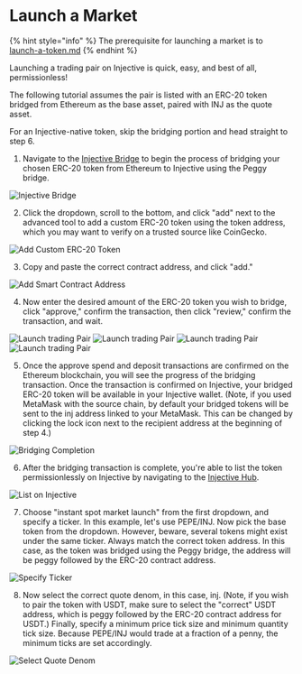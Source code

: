 # Launch a Market

{% hint style="info" %}
The prerequisite for launching a market is to [launch-a-token.md](./token-launch.md "mention")
{% endhint %}

Launching a trading pair on Injective is quick, easy, and best of all, permissionless!

The following tutorial assumes the pair is listed with an ERC-20 token bridged from Ethereum as the base asset, paired with INJ as the quote asset.

For an Injective-native token, skip the bridging portion and head straight to step 6.

1. Navigate to the [Injective Bridge](http://bridge.injective.network/) to begin the process of bridging your chosen ERC-20 token from Ethereum to Injective using the Peggy bridge.

![Injective Bridge](<../.gitbook/assets/Docs - Deposit Peggy.png>)

2. Click the dropdown, scroll to the bottom, and click "add" next to the advanced tool to add a custom ERC-20 token using the token address, which you may want to verify on a trusted source like CoinGecko.

![Add Custom ERC-20 Token](<../.gitbook/assets/Docs - Deposit From.png>)

3. Copy and paste the correct contract address, and click "add."

![Add Smart Contract Address](<../.gitbook/assets/Docs - Add and Bridge ERC20.png>)

4. Now enter the desired amount of the ERC-20 token you wish to bridge, click "approve," confirm the transaction, then click "review," confirm the transaction, and wait.

![Launch trading Pair](https://docs.injective.network/assets/images/ltp4-f8f97c3328c04389962ac3deb9b137a9.png) ![Launch trading Pair](https://docs.injective.network/assets/images/ltp6-7812b6fe19b088c68b8d2a9bda8df05c.png) ![Launch trading Pair](https://docs.injective.network/assets/images/ltp7-d83a52c9fc794a2934ea8f2a5371595a.png) ![Launch trading Pair](https://docs.injective.network/assets/images/ltp8-da76aaaa5ee9f233ea47bbcb1f5b53bf.png)

5. Once the approve spend and deposit transactions are confirmed on the Ethereum blockchain, you will see the progress of the bridging transaction. Once the transaction is confirmed on Injective, your bridged ERC-20 token will be available in your Injective wallet. (Note, if you used MetaMask with the source chain, by default your bridged tokens will be sent to the inj address linked to your MetaMask. This can be changed by clicking the lock icon next to the recipient address at the beginning of step 4.)

![Bridging Completion](<../.gitbook/assets/Docs - Transaction Submitted.png>)

6. After the bridging transaction is complete, you're able to list the token permissionlessly on Injective by navigating to the [Injective Hub](https://injhub.com/proposal/create/).

![List on Injective](<../.gitbook/assets/Docs - New Proposal.png>)

7. Choose "instant spot market launch" from the first dropdown, and specify a ticker. In this example, let's use PEPE/INJ. Now pick the base token from the dropdown. However, beware, several tokens might exist under the same ticker. Always match the correct token address. In this case, as the token was bridged using the Peggy bridge, the address will be peggy followed by the ERC-20 contract address.

![Specify Ticker](<../.gitbook/assets/Docs - Select Ticker.png>)

8. Now select the correct quote denom, in this case, inj. (Note, if you wish to pair the token with USDT, make sure to select the "correct" USDT address, which is peggy followed by the ERC-20 contract address for USDT.) Finally, specify a minimum price tick size and minimum quantity tick size. Because PEPE/INJ would trade at a fraction of a penny, the minimum ticks are set accordingly.

![Select Quote Denom](<../.gitbook/assets/Docs - Quote Denom.png>)
